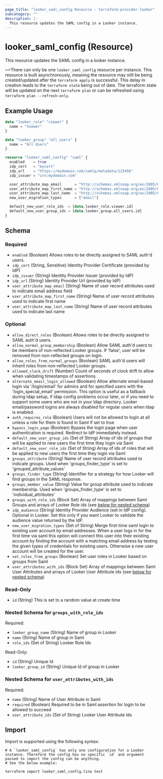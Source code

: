 ```yaml
---
page_title: "looker_saml_config Resource - terraform-provider-looker"
subcategory: ""
description: |-
  This resource updates the SAML config in a Looker instance.
---
```


# looker_saml_config (Resource)

This resource updates the SAML config in a looker instance.

~>There can only be one `looker_saml_config` resource per instance. This resource is built asynchronously, meaning the resource may still be being created/updated after the `terraform apply` is successful. This delay in creation leads to the `terraform state` being out of date. The terraform state will be updated on the next `terraform plan` or can be refreshed using `terraform plan --refresh-only`.

## Example Usage

```terraform
data "looker_role" "viewer" {
  name = "Viewer"
}

data "looker_group" "all_users" {
  name = "All Users"
}

resource "looker_saml_config" "saml" {
  enabled    = true
  idp_cert   = "mycert"
  idp_url    = "https://mydomain.com/samlp/metadata/123456"
  idp_issuer = "urn:mydomain.com"

  user_attribute_map_email      = "http://schemas.xmlsoap.org/ws/2005/05/identity/claims/emailaddress"
  user_attribute_map_first_name = "http://schemas.xmlsoap.org/ws/2005/05/identity/claims/givenname"
  user_attribute_map_last_name  = "http://schemas.xmlsoap.org/ws/2005/05/identity/claims/surname"
  new_user_migration_types      = ["email"]

  default_new_user_role_ids  = [data.looker_role.viewer.id]
  default_new_user_group_ids = [data.looker_group.all_users.id]
}
```

<!-- schema generated by tfplugindocs -->
## Schema

### Required

- `enabled` (Boolean) Allows roles to be directly assigned to SAML auth'd users.
- `idp_cert` (String, Sensitive) Identity Provider Certificate (provided by IdP)
- `idp_issuer` (String) Identity Provider Issuer (provided by IdP)
- `idp_url` (String) Identity Provider Url (provided by IdP)
- `user_attribute_map_email` (String) Name of user record attributes used to indicate email address field
- `user_attribute_map_first_name` (String) Name of user record attributes used to indicate first name
- `user_attribute_map_last_name` (String) Name of user record attributes used to indicate last name

### Optional

- `allow_direct_roles` (Boolean) Allows roles to be directly assigned to SAML auth'd users.
- `allow_normal_group_membership` (Boolean) Allow SAML auth'd users to be members of non-reflected Looker groups. If 'false', user will be removed from non-reflected groups on login.
- `allow_roles_from_normal_groups` (Boolean) SAML auth'd users will inherit roles from non-reflected Looker groups.
- `allowed_clock_drift` (Number) Count of seconds of clock drift to allow when validating timestamps of assertions.
- `alternate_email_login_allowed` (Boolean) Allow alternate email-based login via '/login/email' for admins and for specified users with the 'login_special_email' permission. This option is useful as a fallback during ldap setup, if ldap config problems occur later, or if you need to support some users who are not in your ldap directory. Looker email/password logins are always disabled for regular users when ldap is enabled.
- `auth_requires_role` (Boolean) Users will not be allowed to login at all unless a role for them is found in Saml if set to true
- `bypass_login_page` (Boolean) Bypass the login page when user authentication is required. Redirect to IdP immediately instead.
- `default_new_user_group_ids` (Set of String) Array of ids of groups that will be applied to new users the first time they login via Saml
- `default_new_user_role_ids` (Set of String) Array of ids of roles that will be applied to new users the first time they login via Saml
- `groups_attribute` (String) Name of user record attributes used to indicate groups. Used when 'groups_finder_type' is set to 'grouped_attribute_values'
- `groups_finder_type` (String) Identifier for a strategy for how Looker will find groups in the SAML response.
- `groups_member_value` (String) Value for group attribute used to indicate membership. Used when 'groups_finder_type' is set to 'individual_attributes'
- `groups_with_role_ids` (Block Set) Array of mappings between Saml Groups and arrays of Looker Role ids (see [below for nested schema](#nestedblock--groups_with_role_ids))
- `idp_audience` (String) Identity Provider Audience (set in IdP config). Optional in Looker. Set this only if you want Looker to validate the audience value returned by the IdP.
- `new_user_migration_types` (Set of String) Merge first-time saml login to existing user account by email addresses. When a user logs in for the first time via saml this option will connect this user into their existing account by finding the account with a matching email address by testing the given types of credentials for existing users. Otherwise a new user account will be created for the user.
- `set_roles_from_groups` (Boolean) Set user roles in Looker based on groups from Saml
- `user_attributes_with_ids` (Block Set) Array of mappings between Saml User Attributes and arrays of Looker User Attribute ids (see [below for nested schema](#nestedblock--user_attributes_with_ids))

### Read-Only

- `id` (String) This is set to a random value at create time

<a id="nestedblock--groups_with_role_ids"></a>
### Nested Schema for `groups_with_role_ids`

Required:

- `looker_group_name` (String) Name of group in Looker
- `name` (String) Name of group in Saml
- `role_ids` (Set of String) Looker Role Ids

Read-Only:

- `id` (String) Unique Id
- `looker_group_id` (String) Unique Id of group in Looker


<a id="nestedblock--user_attributes_with_ids"></a>
### Nested Schema for `user_attributes_with_ids`

Required:

- `name` (String) Name of User Attribute in Saml
- `required` (Boolean) Required to be in Saml assertion for login to be allowed to succeed
- `user_attribute_ids` (Set of String) Looker User Attribute Ids

## Import

Import is supported using the following syntax:

```shell
# A `looker_saml_config` has only one configuration for a Looker instance. Therefore the config has no specific `id` and argument passed to import the config can be anything. 
# See the below example:

terraform import looker_saml_config.tina test
```

